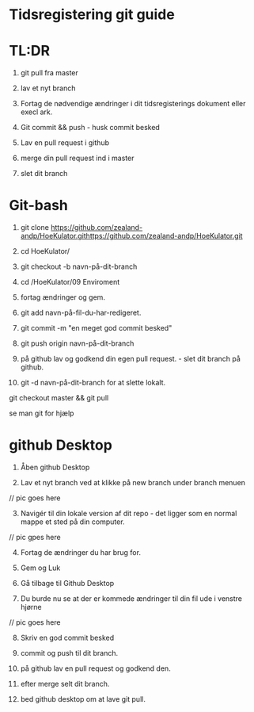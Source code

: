 # Tidsregistering git guide


# TL:DR


1. git pull fra master


2. lav et nyt branch


3. Fortag de nødvendige ændringer i dit tidsregisterings dokument eller execl ark.


4. Git commit && push - husk commit besked


5. Lav en pull request i github


6. merge din pull request ind i master


7. slet dit branch


# Git-bash


1. git clone https://github.com/zealand-andp/HoeKulator.githttps://github.com/zealand-andp/HoeKulator.git 


2. cd HoeKulator/


3. git checkout -b navn-på-dit-branch


4. cd /HoeKulator/09 Enviroment


5. fortag ændringer og gem.


6. git add navn-på-fil-du-har-redigeret.


7. git commit -m "en meget god commit besked" 


8. git push origin navn-på-dit-branch


9. på github lav og godkend din egen pull request. - slet dit branch på github.


10.  git -d navn-på-dit-branch for at slette lokalt.


git checkout master && git pull


se man git for hjælp

# github Desktop


1. Åben github Desktop


2. Lav et nyt branch ved at klikke på new branch under branch menuen 

// pic goes here


3. Navigér til din lokale version af dit repo - det ligger som en normal mappe et sted på din computer.

// pic gpes here


4. Fortag de ændringer du har brug for. 


5. Gem og Luk


6. Gå tilbage til Github Desktop 


7.  Du burde nu se at der er kommede ændringer til din fil ude i venstre hjørne 

// pic goes here


8. Skriv en god commit besked


9. commit og push til dit branch.



10. på github lav en pull request og godkend den.


11. efter merge selt dit branch.


12. bed github desktop om at lave git pull.






